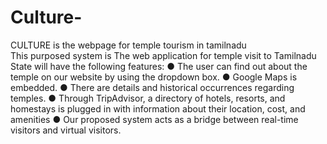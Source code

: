 # Culture-
CULTURE is the webpage for temple tourism in tamilnadu  
This purposed system is 
The web application for temple visit to Tamilnadu State will have the following features:
● The user can find out about the temple on our website by using the dropdown box.
● Google Maps is embedded.
● There are details and historical occurrences regarding temples.
● Through TripAdvisor, a directory of hotels, resorts, and homestays is plugged in
with information about their location, cost, and amenities
● Our proposed system acts as a bridge between real-time visitors and virtual
visitors.

